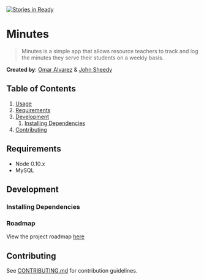 [![Stories in Ready](https://badge.waffle.io/troops2devs/minutes.png?label=ready&title=Ready)](https://waffle.io/troops2devs/minutes)
# Minutes

> Minutes is a simple app that allows resource teachers to track and log the minutes they serve their students on a weekly basis.

__Created by__: [Omar Alvarez](http://omar-a.com) & [John Sheedy](http://example.com)

## Table of Contents

1. [Usage](#Usage)
1. [Requirements](#requirements)
1. [Development](#development)
    1. [Installing Dependencies](#installing-dependencies)
1. [Contributing](#contributing)

## Requirements

- Node 0.10.x
- MySQL

## Development

### Installing Dependencies

### Roadmap

View the project roadmap [here](https://github.com/troops2devs/minutes/issues)

## Contributing

See [CONTRIBUTING.md](CONTRIBUTING.md) for contribution guidelines.
